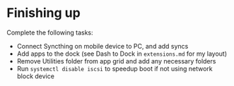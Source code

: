 # Finishing up

Complete the following tasks:

- Connect Syncthing on mobile device to PC, and add syncs
- Add apps to the dock (see Dash to Dock in `extensions.md` for my layout)
- Remove Utilities folder from app grid and add any necessary folders
- Run `systemctl disable iscsi` to speedup boot if not using network block device
